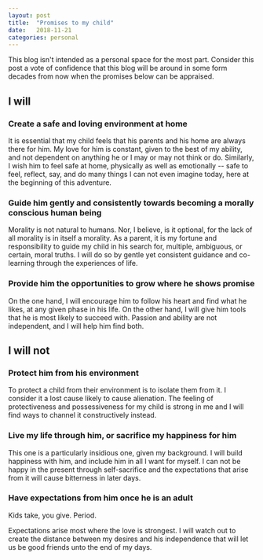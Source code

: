 ```yaml
---
layout: post
title:  "Promises to my child"
date:   2018-11-21
categories: personal
---
```


This blog isn't intended as a personal space for the most part. Consider this post a vote of confidence that this blog will be around in some form
decades from now when the promises below can be appraised.

## I will

### Create a safe and loving environment at home

It is essential that my child feels that his parents and his home are always there for him. My love for him is constant, given to the best of my
ability, and not dependent on anything he or I may or may not think or do. Similarly, I wish him to feel safe at home, physically as well as
emotionally -- safe to feel, reflect, say, and do many things I can not even imagine today, here at the beginning of this adventure.

### Guide him gently and consistently towards becoming a morally conscious human being

Morality is not natural to humans. Nor, I believe, is it optional, for the lack of all morality is in itself a morality. As a parent, it is my fortune
and responsibility to guide my child in his search for, multiple, ambiguous, or certain, moral truths. I will do so by gentle yet consistent guidance
and co-learning through the experiences of life.

### Provide him the opportunities to grow where he shows promise

On the one hand, I will encourage him to follow his heart and find what he likes, at any given phase in his life. On the other hand, I will give him
tools that he is most likely to succeed with. Passion and ability are not independent, and I will help him find both.

## I will not

### Protect him from his environment

To protect a child from their environment is to isolate them from it. I consider it a lost cause likely to cause alienation. The feeling of
protectiveness and possessiveness for my child is strong in me and I will find ways to channel it constructively instead.

### Live my life through him, or sacrifice my happiness for him

This one is a particularly insidious one, given my background. I will build happiness with him, and include him in all I want for myself. I can not be
happy in the present through self-sacrifice and the expectations that arise from it will cause bitterness in later days.

### Have expectations from him once he is an adult

Kids take, you give. Period.

Expectations arise most where the love is strongest. I will watch out to create the distance between my desires and his independence that will let us
be good friends unto the end of my days.
